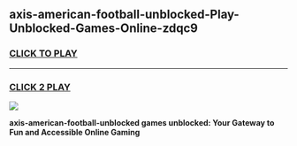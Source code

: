 
## axis-american-football-unblocked-Play-Unblocked-Games-Online-zdqc9
<h3>
<a href="https://premium76.site?title=axis-american-football-unblocked&ref=25A">CLICK TO PLAY</a></h3>
<hr>

<h3>
<a href="https://premium76.site?title=axis-american-football-unblocked&ref=25A">CLICK 2 PLAY</a>
  
</h3>

<a href="https://premium76.site?title=axis-american-football-unblocked&ref=25A"><img src="https://clearcache.store/games.png"></a>


**axis-american-football-unblocked games unblocked: Your Gateway to Fun and Accessible Online Gaming**
